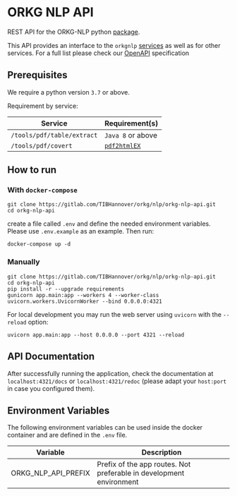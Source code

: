 # ORKG NLP API

REST API for the ORKG-NLP python [package](https://orkg-nlp-pypi.readthedocs.io/en/latest/).

This API provides an interface to the `orkgnlp`
[services](https://orkg-nlp-pypi.readthedocs.io/en/latest/services/services.html)
as well as for other services. For a full list please check our
[OpenAPI](https://gitlab.com/TIBHannover/orkg/nlp/orkg-nlp-api/-/blob/1-migrate-nlp-services-convert-pdf/openapi.json) specification

## Prerequisites

We require a python version `3.7` or above.

Requirement by service:

| Service                    | Requirement(s)    |
|----------------------------|-------------------|
| `/tools/pdf/table/extract` | `Java 8` or above |
| `/tools/pdf/covert`        | [`pdf2htmlEX`](https://github.com/pdf2htmlEX/pdf2htmlEX) |

## How to run

### With ``docker-compose``

```commandline
git clone https://gitlab.com/TIBHannover/orkg/nlp/orkg-nlp-api.git
cd orkg-nlp-api
```

create a file called `.env` and define the needed environment variables.
Please use `.env.example` as an example. Then run:

```commandline
docker-compose up -d
```

### Manually
```commandline
git clone https://gitlab.com/TIBHannover/orkg/nlp/orkg-nlp-api.git
cd orkg-nlp-api
pip install -r --upgrade requirements
gunicorn app.main:app --workers 4 --worker-class uvicorn.workers.UvicornWorker --bind 0.0.0.0:4321
```
For local development you may run the web server using ``uvicorn`` with the ``--reload`` option:

```commandline
uvicorn app.main:app --host 0.0.0.0 --port 4321 --reload
```

## API Documentation
After successfully running the application, check the documentation at `localhost:4321/docs`
or `localhost:4321/redoc` (please adapt your `host:port` in case you configured them).


## Environment Variables
The following environment variables can be used inside the docker container
and are defined in the `.env` file.

| Variable             | Description                                                         |
|----------------------|---------------------------------------------------------------------|
| ORKG_NLP_API_PREFIX  | Prefix of the app routes. Not preferable in development environment |
